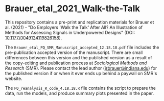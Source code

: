 # Brauer_etal_2021_Walk-the-Talk
This repository contains a pre-print and replication materials for Brauer et al. (2021) - "Do Employers 'Walk the Talk' After All? An Illustration of Methods for Assessing Signals in Underpowered Designs" (DOI: [10.1177/0049124119826158](https://doi.org/10.1177%2F0049124119826158)). 

The `Brauer_etal_PQ_SMR_Manuscript_accepted_12.18.18.pdf` file includes the pre-publication accepted version of the manuscript. There are small differences between this version and the published version as a result of the copy-editing and publication process at _Sociological Methods and Research_ (SMR). Please contact the lead author (jrbrauer@indiana.edu) for the published version if or when it ever ends up behind a paywall on SMR's website. 

The `PQ_reanalysis_R_code_4.18.18.R` file contains the script to prepare the data, run the models, and produce summary plots presented in the paper. 




